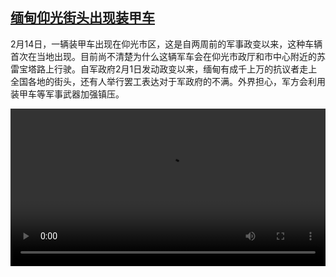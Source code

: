 <!--1613382846000-->
[缅甸仰光街头出现装甲车](https://www.dw.com/zh/%E7%BC%85%E7%94%B8%E4%BB%B0%E5%85%89%E8%A1%97%E5%A4%B4%E5%87%BA%E7%8E%B0%E8%A3%85%E7%94%B2%E8%BD%A6/a-56570055)
------

<p>2月14日，一辆装甲车出现在仰光市区，这是自两周前的军事政变以来，这种车辆首次在当地出现。目前尚不清楚为什么这辆军车会在仰光市政厅和市中心附近的苏雷宝塔路上行驶。自军政府2月1日发动政变以来，缅甸有成千上万的抗议者走上全国各地的街头，还有人举行罢工表达对于军政府的不满。外界担心，军方会利用装甲车等军事武器加强镇压。</small></p><video src="https://tvdownloaddw-a.akamaihd.net/dwtv_video/flv/vdt_zh/2021/bchi210215_001_30b7emyanmar_0215_sd_sor.mp4" controls style="width:100%"></video>
